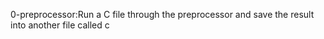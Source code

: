 0-preprocessor:Run a C file through the preprocessor and save the result into another file called c
